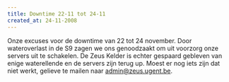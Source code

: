 ```yaml
---
title: Downtime 22-11 tot 24-11
created_at: 24-11-2008
---
```


Onze excuses voor de downtime van 22 tot 24 november. Door wateroverlast in de S9 zagen we ons genoodzaakt om uit voorzorg onze servers uit te schakelen. De Zeus Kelder is echter gespaard gebleven van enige waterellende en de servers zijn terug up. Moest er nog iets zijn dat niet werkt, gelieve te mailen naar <admin@zeus.ugent.be>.
